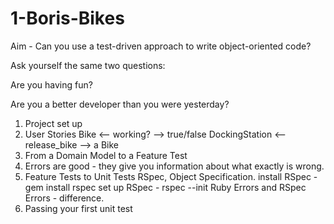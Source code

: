 # 1-Boris-Bikes

Aim - Can you use a test-driven approach to write object-oriented code?


Ask yourself the same two questions:

  Are you having fun?

  Are you a better developer than you were yesterday?

1. Project set up
2. User Stories
        Bike <-- working? --> true/false
        DockingStation <-- release_bike --> a Bike
3. From a Domain Model to a Feature Test
4. Errors are good - they give you information about what exactly is wrong.
5. Feature Tests to Unit Tests
    RSpec, Object Specification.
      install RSpec - gem install rspec
      set up RSpec - rspec --init
      Ruby Errors and RSpec Errors - difference.
6. Passing your first unit test
